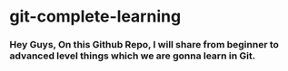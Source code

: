 # git-complete-learning


### Hey Guys, On this Github Repo, I will share from beginner to advanced level things which we are gonna learn in Git.
